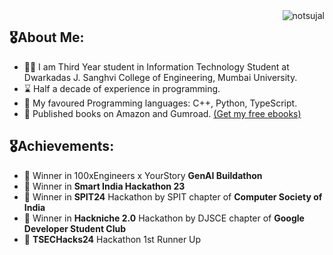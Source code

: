 <img src="https://komarev.com/ghpvc/?username=sujalchoudhari&label=Profile%20views&color=0e75b6&style=for-the-badge" alt="notsujal" align="right" />

##  🎖️About Me:
- 👨‍💻 I am Third Year student in Information Technology Student at Dwarkadas J. Sanghvi College of Engineering, Mumbai University.
- ⌛ Half a decade of experience in programming.
- 🛌 My favoured Programming languages: C++, Python, TypeScript.
- 📖 Published books on Amazon and Gumroad. [(Get my free ebooks)](https://sujalvc.gumroad.com)

##  🎖️Achievements:
- 🥇 Winner in 100xEngineers x YourStory **GenAI Buildathon**
- 🥇 Winner in **Smart India Hackathon 23**
- 🥇 Winner in **SPIT24** Hackathon by SPIT chapter of **Computer Society of India** 
- 🥇 Winner in **Hackniche 2.0** Hackathon by DJSCE chapter of **Google Developer Student Club** 
- 🥈 **TSECHacks24** Hackathon 1st Runner Up
